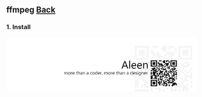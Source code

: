 ## ffmpeg	[Back](./../summary.md)

### 1. Install


<a href="http://aleen42.github.io/" target="_blank" ><img src="./../../pic/tail.gif"></a>
